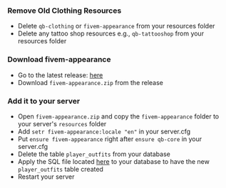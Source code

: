 ### Remove Old Clothing Resources

- Delete `qb-clothing` or `fivem-appearance` from your resources folder
- Delete any tattoo shop resources e.g., `qb-tattooshop` from your resources folder

### Download fivem-appearance

- Go to the latest release: [here](https://github.com/iLLeniumStudios/fivem-appearance/releases/latest)
- Download `fivem-appearance.zip` from the release


### Add it to your server

- Open `fivem-appearance.zip` and copy the `fivem-appearance` folder to your server's `resources` folder
- Add `setr fivem-appearance:locale "en"` in your server.cfg
- Put `ensure fivem-appearance` right after `ensure qb-core` in your server.cfg
- Delete the table `player_outfits` from your database
- Apply the SQL file located [here](https://github.com/iLLeniumStudios/fivem-appearance/blob/main/sql/player_outfits.sql) to your database to have the new `player_outfits` table created
- Restart your server
